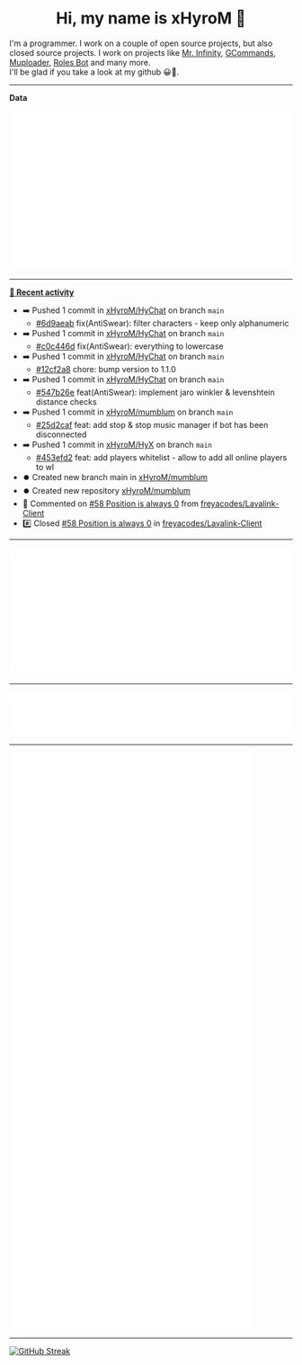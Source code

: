 <p align="center">
    <!-- <img src="https://avatars.githubusercontent.com/u/56601352" width="192" alt="hyro's pfp" /> -->
    <h1 align="center">Hi, my name is xHyroM 👋</h1>
</p>

I'm a programmer. I work on a couple of open source projects, but also closed source projects. I work on projects like [Mr. Infinity](https://discord.com/oauth2/authorize?client_id=720321585625694239&scope=bot%20applications.commands&permissions=8&redirect_uri=https://blobs.gq/imanager&prompt=consent&response_type=code), [GCommands](https://github.com/Garlic-Team/GCommands), [Muploader](https://github.com/xHyroM/Muploader), [Roles Bot](https://github.com/xHyroM/roles-bot) and many more.  
I'll be glad if you take a look at my github 😀👀.

___
**Data**

<img src="https://github.com/xHyroM/xHyroM/blob/master/.cache/base.svg">

___

**[📰 Recent activity](https://github.com/xHyroM)**
* ➡️ Pushed 1 commit in [xHyroM/HyChat](https://github.com/xHyroM/HyChat) on branch `main`
  * [#6d9aeab](https://github.com/xHyroM/HyChat/commit/6d9aeab) fix(AntiSwear): filter characters - keep only alphanumeric
* ➡️ Pushed 1 commit in [xHyroM/HyChat](https://github.com/xHyroM/HyChat) on branch `main`
  * [#c0c446d](https://github.com/xHyroM/HyChat/commit/c0c446d) fix(AntiSwear): everything to lowercase
* ➡️ Pushed 1 commit in [xHyroM/HyChat](https://github.com/xHyroM/HyChat) on branch `main`
  * [#12cf2a8](https://github.com/xHyroM/HyChat/commit/12cf2a8) chore: bump version to 1.1.0
* ➡️ Pushed 1 commit in [xHyroM/HyChat](https://github.com/xHyroM/HyChat) on branch `main`
  * [#547b26e](https://github.com/xHyroM/HyChat/commit/547b26e) feat(AntiSwear): implement jaro winkler &amp; levenshtein distance checks
* ➡️ Pushed 1 commit in [xHyroM/mumblum](https://github.com/xHyroM/mumblum) on branch `main`
  * [#25d2caf](https://github.com/xHyroM/mumblum/commit/25d2caf) feat: add stop &amp; stop music manager if bot has been disconnected
* ➡️ Pushed 1 commit in [xHyroM/HyX](https://github.com/xHyroM/HyX) on branch `main`
  * [#453efd2](https://github.com/xHyroM/HyX/commit/453efd2) feat: add players whitelist - allow to add all online players to wl
* ⏺️ Created new branch main in [xHyroM/mumblum](https://github.com/xHyroM/mumblum)
* ⏺️ Created new repository  [xHyroM/mumblum](https://github.com/xHyroM/mumblum)
* 💬 Commented on [#58 Position is always 0](https://github.com/freyacodes/Lavalink-Client/issues/58) from [freyacodes/Lavalink-Client](https://github.com/freyacodes/Lavalink-Client)
* #️⃣ Closed [#58 Position is always 0](https://github.com/freyacodes/Lavalink-Client/issues/58) in [freyacodes/Lavalink-Client](https://github.com/freyacodes/Lavalink-Client)


___

<img src="https://github.com/xHyroM/xHyroM/blob/master/.cache/isocalendar.svg">

___

<img src="https://github.com/xHyroM/xHyroM/blob/master/.cache/languages.svg">

___

<img src="https://github.com/xHyroM/xHyroM/blob/master/.cache/achievements.svg">

___

[![GitHub Streak](https://github-readme-streak-stats.herokuapp.com?user=xHyroM&theme=dark&hide_border=true&date_format=M%20j%5B%2C%20Y%5D)](https://git.io/streak-stats)
